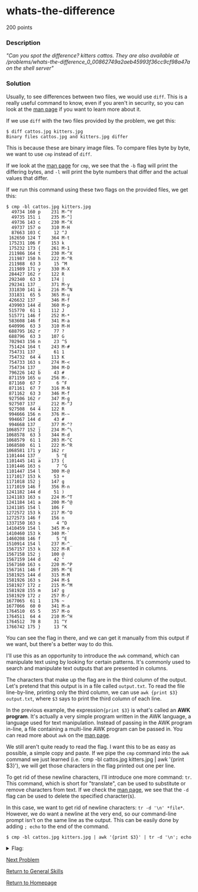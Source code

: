 # whats-the-difference
200 points

### Description
*"Can you spot the difference? kitters cattos. They are also available at /problems/whats-the-difference_0_00862749a2aeb45993f36cc9cf98a47a on the shell server"*

### Solution
Usually, to see differences between two files, we would use `diff`. This is a really useful command to know, even if you aren't in security, so you can look at
the [man page](https://man7.org/linux/man-pages/man1/diff.1.html) if you want to learn more about it. 

If we use `diff` with the two files provided by the problem, we get this:
```
$ diff cattos.jpg kitters.jpg 
Binary files cattos.jpg and kitters.jpg differ
```

This is because these are binary image files. To compare files byte by byte, we want to use `cmp` instead of `diff`. 

If we look at the [man page](https://man7.org/linux/man-pages/man1/cmp.1.html) for `cmp`, we see that the `-b` flag will print the differing bytes,
and `-l` will print the byte numbers that differ and the actual values that differ. 

If we run this command using these two flags on the provided files, we get this:
```
$ cmp -bl cattos.jpg kitters.jpg
  49734 160 p    231 M-^Y
  49735 151 i    235 M-^]
  49736 143 c    230 M-^X
  49737 157 o    310 M-H
  87663 103 C     12 ^J
 162650 124 T    364 M-t
 175231 106 F    153 k
 175232 173 {    261 M-1
 211986 164 t    230 M-^X
 211987 150 h    222 M-^R
 211988  63 3     15 ^M
 211989 171 y    330 M-X
 284427 162 r    122 R
 292340  63 3    174 |
 292341 137 _    371 M-y
 331830 141 a    216 M-^N
 331831  65 5    365 M-u
 426632 137 _    346 M-f
 439903 144 d    360 M-p
 515770  61 1    112 J
 515771 146 f    252 M-*
 583608 146 f    341 M-a
 640996  63 3    310 M-H
 688795 162 r     77 ?
 688796  63 3    107 G
 702943 156 n     23 ^S
 751424 164 t    243 M-#
 754731 137 _     61 1
 754732  64 4    113 K
 754733 163 s    274 M-<
 754734 137 _    304 M-D
 796226 142 b     43 #
 871159 165 u    256 M-.
 871160  67 7      6 ^F
 871161  67 7    316 M-N
 871162  63 3    346 M-f
 927506 162 r    347 M-g
 927507 137 _    212 M-^J
 927508  64 4    122 R
 994666 156 n    376 M-~
 994667 144 d     43 #
 994668 137 _    377 M-^?
1068577 152 j    234 M-^\
1068578  63 3    344 M-d
1068579  61 1    203 M-^C
1068580  61 1    222 M-^R
1068581 171 y    162 r
1101444 137 _      5 ^E
1101445 141 a    173 {
1101446 163 s      7 ^G
1101447 154 l    300 M-@
1171017 153 k     53 +
1171018 152 j    147 g
1171019 146 f    356 M-n
1241182 144 d     51 )
1241183 163 s    224 M-^T
1241184 141 a    200 M-^@
1241185 154 l    106 F
1272572 153 k    217 M-^O
1272573 146 f    156 n
1337150 163 s      4 ^D
1410459 154 l    345 M-e
1410460 153 k    340 M-`
1460208 146 f      5 ^E
1510914 154 l    237 M-^_
1567157 153 k    322 M-R
1567158 152 j    100 @
1567159 144 d     42 "
1567160 163 s    220 M-^P
1567161 146 f    205 M-^E
1581925 144 d    315 M-M
1581926 163 s    244 M-$
1581927 172 z    215 M-^M
1581928 155 m    147 g
1581929 172 z    257 M-/
1677065  61 1    176 ~
1677066  60 0    341 M-a
1764510  65 5    357 M-o
1764511  64 4    210 M-^H
1764512  70 8     31 ^Y
1766742 175 }     13 ^K
```

You can see the flag in there, and we can get it manually from this output if we want, but there's a better way to do this. 

I'll use this as an opportunity to introduce the `awk` command, which can manipulate text using by looking for certain patterns. It's commonly used to search
and manipulate text outputs that are presented in columns.

The characters that make up the flag are in the third column of the output. Let's pretend that this output is in a file called `output.txt`. To read the file 
line-by-line, printing only the third column, we can use `awk {print $3} output.txt`, where `$3` says to print the third column of each line.

In the previous example, the expression`{print $3}` is what's called an **AWK program**. It's actually a very simple program written in the AWK language, a 
language used for text manipulation. Instead of passing in the AWK program in-line, a file containing a multi-line AWK program can be passed in. You can
read more about `awk` on the [man page](https://man7.org/linux/man-pages/man1/awk.1p.html).

We still aren't quite ready to read the flag. I want this to be as easy as possible, a simple copy and paste. If we pipe the `cmp` command into the `awk` command 
we just learned (i.e. `cmp -bl cattos.jpg kitters.jpg | awk '{print $3}'), we will get those characters in the flag printed out one per line.

To get rid of these newline characters, I'll introduce one more command: `tr`. This command, which is short for "translate", can be used to substitute or remove
characters from text. If we check the [man page](https://man7.org/linux/man-pages/man1/tr.1.html), we see that the `-d` flag can be used to delete the specified 
character(s).

In this case, we want to get rid of newline characters: `tr -d '\n' *file*`. However, we do want a newline at the very end, so our command-line prompt isn't on
the same line as the output. This can be easily done by adding `; echo` to the end of the command.
```
$ cmp -bl cattos.jpg kitters.jpg | awk '{print $3}' | tr -d '\n'; echo
```

<details>
  <summary>Flag:</summary>
  picoCTF{th3yr3_a5_d1ff3r3nt_4s_bu773r_4nd_j311y_aslkjfdsalkfslkflkjdsfdszmz10548}
</details>

[Next Problem](https://github.com/sdvickers98/picoCTF-2019-Walkthrough/blob/master/general_skills/%2312%20-%20plumbing.md)

[Return to General Skills](https://github.com/sdvickers98/picoCTF-2019-Walkthrough/blob/master/general_skills/%230%20-%20General%20Skills%20Homepage.md)

[Return to Homepage](https://github.com/sdvickers98/picoCTF-2019-Walkthrough)
